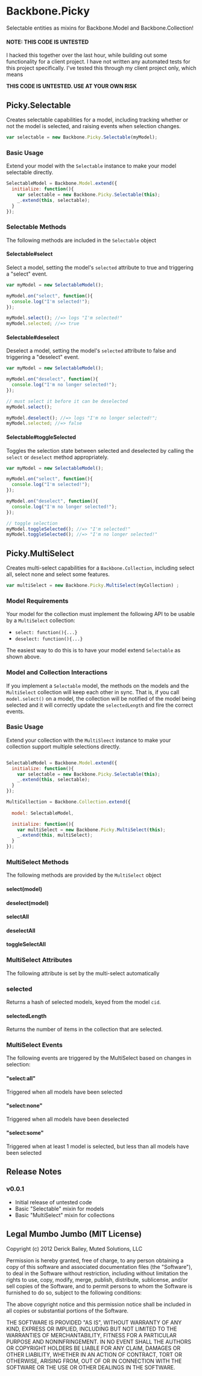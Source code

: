 # Backbone.Picky

Selectable entities as mixins for Backbone.Model and Backbone.Collection!

#### NOTE: THIS CODE IS UNTESTED

I hacked this together over the last hour, while building out some functionality
for a client project. I have not written any automated tests for this
project specifically. I've tested this through my client project only,
which means 

**THIS CODE IS UNTESTED. USE AT YOUR OWN RISK**

## Picky.Selectable

Creates selectable capabilities for a model, including tracking whether or
not the model is selected, and raising events when selection changes.

```js
var selectable = new Backbone.Picky.Selectable(myModel);
```

### Basic Usage

Extend your model with the `Selectable` instance to make your model
selectable directly.

```js
SelectableModel = Backbone.Model.extend({
  initialize: function(){
    var selectable = new Backbone.Picky.Selectable(this);
    _.extend(this, selectable);
  }
});
```

### Selectable Methods

The following methods are included in the `Selectable` object

#### Selectable#select

Select a model, setting the model's `selected` attribute to true and 
triggering a "select" event.

```js
var myModel = new SelectableModel();

myModel.on("select", function(){
  console.log("I'm selected!");
});

myModel.select(); //=> logs "I'm selected!"
myModel.selected; //=> true
```
#### Selectable#deselect

Deselect a model, setting the model's `selected` attribute to false and 
triggering a "deselect" event.

```js
var myModel = new SelectableModel();

myModel.on("deselect", function(){
  console.log("I'm no longer selected!");
});

// must select it before it can be deselected
myModel.select();

myModel.deselect(); //=> logs "I'm no longer selected!";
myModel.selected; //=> false
```

#### Selectable#toggleSelected

Toggles the selection state between selected and deselected by calling
the `select` or `deselect` method appropriately.

```js
var myModel = new SelectableModel();

myModel.on("select", function(){
  console.log("I'm selected!");
});

myModel.on("deselect", function(){
  console.log("I'm no longer selected!");
});

// toggle selection
myModel.toggleSelected(); //=> "I'm selected!"
myModel.toggleSelected(); //=> "I'm no longer selected!"
```

## Picky.MultiSelect

Creates multi-select capabilities for a `Backbone.Collection`, including
select all, select none and select some features.

```js
var multiSelect = new Backbone.Picky.MultiSelect(myCollection) ;
```

### Model Requirements

Your model for the collection must implement the following API to be
usable by a `MultiSelect` collection:

* `select: function(){...}`
* `deselect: function(){...}`

The easiest way to do this is to have your model extend `Selectable` as
shown above.

### Model and Collection Interactions

If you implement a `Selectable` model, the methods on the models and the
`MultiSelect` collection will keep each other in sync. That is, if you
call `model.select()` on a model, the collection will be notified of the
model being selected and it will correctly update the `selectedLength` and
fire the correct events.

### Basic Usage

Extend your collection with the `MultiSleect` instance to make your 
collection support multiple selections directly.

```js

SelectableModel = Backbone.Model.extend({
  initialize: function(){
    var selectable = new Backbone.Picky.Selectable(this);
    _.extend(this, selectable);
  }
});

MultiCollection = Backbone.Collection.extend({
  
  model: SelectableModel,

  initialize: function(){
    var multiSelect = new Backbone.Picky.MultiSelect(this);
    _.extend(this, multiSelect);
  }
});
```
### MultiSelect Methods

The following methods are provided by the `MultiSelect` object

#### select(model)

#### deselect(model)

#### selectAll

#### deselectAll

#### toggleSelectAll

### MultiSelect Attributes

The following attribute is set by the multi-select automatically

### selected

Returns a hash of selected models, keyed from the model `cid`.

#### selectedLength

Returns the number of items in the collection that are selected.

### MultiSelect Events

The following events are triggered by the MultiSelect based on changes
in selection:

#### "select:all"

Triggered when all models have been selected

#### "select:none"

Triggered when all models have been deselected

#### "select:some"

Triggered when at least 1 model is selected, but less than all models have
been selected

## Release Notes

### v0.0.1

* Initial release of untested code
* Basic "Selectable" mixin for models
* Basic "MultiSelect" mixin for collections

## Legal Mumbo Jumbo (MIT License)

Copyright (c) 2012 Derick Bailey, Muted Solutions, LLC

Permission is hereby granted, free of charge, to any person obtaining a copy of this software and associated documentation files (the "Software"), to deal in the Software without restriction, including without limitation the rights to use, copy, modify, merge, publish, distribute, sublicense, and/or sell copies of the Software, and to permit persons to whom the Software is furnished to do so, subject to the following conditions:

The above copyright notice and this permission notice shall be included in all copies or substantial portions of the Software.

THE SOFTWARE IS PROVIDED "AS IS", WITHOUT WARRANTY OF ANY KIND, EXPRESS OR IMPLIED, INCLUDING BUT NOT LIMITED TO THE WARRANTIES OF MERCHANTABILITY, FITNESS FOR A PARTICULAR PURPOSE AND NONINFRINGEMENT. IN NO EVENT SHALL THE AUTHORS OR COPYRIGHT HOLDERS BE LIABLE FOR ANY CLAIM, DAMAGES OR OTHER LIABILITY, WHETHER IN AN ACTION OF CONTRACT, TORT OR OTHERWISE, ARISING FROM, OUT OF OR IN CONNECTION WITH THE SOFTWARE OR THE USE OR OTHER DEALINGS IN THE SOFTWARE.
